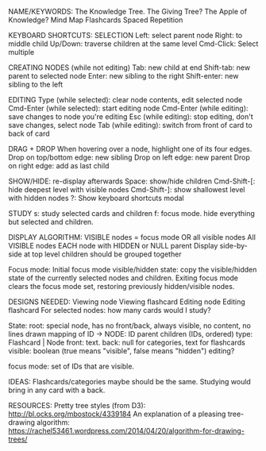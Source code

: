 NAME/KEYWORDS:
  The Knowledge Tree.
  The Giving Tree?
  The Apple of Knowledge?
  Mind Map
  Flashcards
  Spaced Repetition

KEYBOARD SHORTCUTS:
  SELECTION
    Left: select parent node
    Right: to middle child
    Up/Down: traverse children at the same level
    Cmd-Click: Select multiple

  CREATING NODES (while not editing)
    Tab: new child at end
    Shift-tab: new parent to selected node
    Enter: new sibling to the right
    Shift-enter: new sibling to the left

  EDITING
    Type (while selected): clear node contents, edit selected node
    Cmd-Enter (while selected): start editing node
    Cmd-Enter (while editing): save changes to node you're editing
    Esc (while editing): stop editing, don't save changes, select node
    Tab (while editing): switch from front of card to back of card

  DRAG + DROP
    When hovering over a node, highlight one of its four edges.
    Drop on top/bottom edge: new sibling
    Drop on left edge: new parent
    Drop on right edge: add as last child

  SHOW/HIDE: re-display afterwards
    Space: show/hide children
    Cmd-Shift-[: hide deepest level with visible nodes
    Cmd-Shift-]: show shallowest level with hidden nodes
    ?: Show keyboard shortcuts modal

  STUDY
    s: study selected cards and children
    f: focus mode. hide everything but selected and children.

DISPLAY ALGORITHM:
  VISIBLE nodes = focus mode OR all visible nodes
  All VISIBLE nodes
    EACH node with HIDDEN or NULL parent
      Display side-by-side at top level
    children should be grouped together

  Focus mode: Initial focus mode visible/hidden state: copy the visible/hidden state of the currently selected nodes and children. Exiting focus mode clears the focus mode set, restoring previously hidden/visible nodes.

DESIGNS NEEDED:
  Viewing node
  Viewing flashcard
  Editing node
  Editing flashcard
  For selected nodes:
    how many cards would I study?

State:
  root: special node, has no front/back, always visible, no content, no lines drawn
  mapping of ID -> NODE:
    ID
    parent
    children (IDs, ordered)
    type: Flashcard | Node
    front: text.
    back: null for categories, text for flashcards
    visible: boolean (true means "visible", false means "hidden")
    editing?

  focus mode: set of IDs that are visible.

IDEAS:
  Flashcards/categories maybe should be the same.
  Studying would bring in any card with a back.

RESOURCES:
  Pretty tree styles (from D3): http://bl.ocks.org/mbostock/4339184
  An explanation of a pleasing tree-drawing algorithm: https://rachel53461.wordpress.com/2014/04/20/algorithm-for-drawing-trees/
